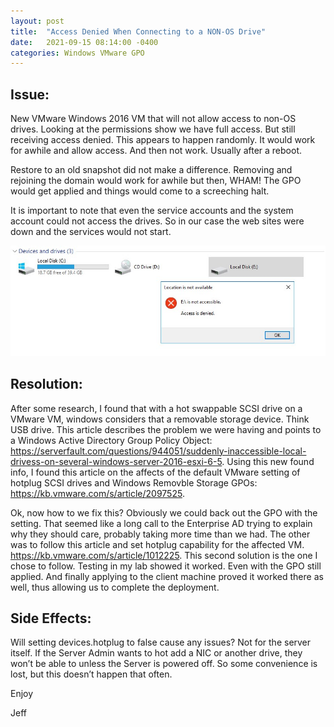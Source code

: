 ```yaml
---
layout: post
title:  "Access Denied When Connecting to a NON-OS Drive"
date:   2021-09-15 08:14:00 -0400
categories: Windows VMware GPO
---
```


## Issue:
New VMware Windows 2016 VM that will not allow access to non-OS drives.  Looking at the permissions show we have full access.  But still receiving access denied.  This appears to happen randomly.  It would work for awhile and allow access.  And then not work.  Usually after a reboot.   

Restore to an old snapshot did not make a difference.  Removing and rejoining the domain would work for awhile but then, WHAM! The GPO would get applied and things would come to a screeching halt.   

It is important to note that even the service accounts and the system account could not access the drives.  So in our case the web sites were down and the services would not start.

![AccessDeniedImage](..\Images\2021-09-15-AccessDeniedNonOSDrive/AccessDenied.jpg)
	 
## Resolution:
After some research, I found that with a hot swappable SCSI drive on a VMware VM, windows considers that a removable storage device.  Think USB drive.  This article describes the problem we were having and points to a Windows Active Directory Group Policy Object: https://serverfault.com/questions/944051/suddenly-inaccessible-local-drivess-on-several-windows-server-2016-esxi-6-5.  Using this new found info, I found this article on the affects of the default VMware setting of hotplug SCSI drives and Windows Removble Storage GPOs: https://kb.vmware.com/s/article/2097525.    

Ok, now how to we fix this?  Obviously we could back out the GPO with the setting.  That seemed like a long call to the Enterprise AD trying to explain why they should care, probably taking more time than we had.  The other was to follow this article and set hotplug capability for the affected VM.  https://kb.vmware.com/s/article/1012225.  This second solution is the one I chose to follow.  Testing in my lab showed it worked.  Even with the GPO still applied.  And finally applying to the client machine proved it worked there as well, thus allowing us to complete the deployment.

## Side Effects:
Will setting devices.hotplug to false cause any issues?  Not for the server itself.  If the Server Admin wants to hot add a NIC or another drive, they won’t be able to unless the Server is powered off.  So some convenience is lost, but this doesn’t happen that often.


Enjoy

Jeff